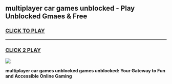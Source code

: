 
## multiplayer car games unblocked - Play Unblocked Gmaes & Free
<h3>
<a href="https://news.freeplayer.one?title=multiplayer_car_games_unblocked&ref=23F">CLICK TO PLAY</a></h3>
<hr>

<h3>
<a href="https://news.freeplayer.one?title=multiplayer_car_games_unblocked&ref=23F">CLICK 2 PLAY</a>
  
</h3>

<a href="https://news.freeplayer.one?title=multiplayer_car_games_unblocked&ref=23F/"><img src="https://clearcache.store/games.png"></a>


**multiplayer car games unblocked games unblocked: Your Gateway to Fun and Accessible Online Gaming**
